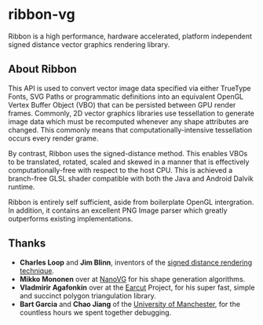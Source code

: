 # ribbon-vg

Ribbon is a high performance, hardware accelerated, platform independent signed distance vector graphics rendering library.

## About Ribbon

This API is used to convert vector image data specified via either TrueType Fonts, SVG Paths or programmatic definitions into an equivalent OpenGL Vertex Buffer Object (VBO) that can be persisted between GPU render frames. Commonly, 2D vector graphics libraries use tessellation to generate image data which must be recomputed whenever any shape attributes are changed. This commonly means that computationally-intensive tessellation occurs every render grame.

By contrast, Ribbon uses the signed-distance method. This enables VBOs to be translated, rotated, scaled and skewed in a manner that is effectively computationally-free with respect to the host CPU. This is achieved a branch-free GLSL shader compatible with both the Java and Android Dalvik runtime. 

Ribbon is entirely self sufficient, aside from boilerplate OpenGL intergration. In addition, it contains an excellent PNG Image parser which greatly outperforms existing implementations.

## Thanks

* **Charles Loop** and **Jim Blinn**, inventors of the [signed distance rendering technique](http://http.developer.nvidia.com/GPUGems3/gpugems3_ch25.html).
* **Mikko Mononen** over at [NanoVG](https://github.com/memononen) for his shape generation algorithms.
* **Vladmirir Agafonkin** over at the [Earcut](https://github.com/mapbox/earcut) Project, for his super fast, simple and succinct polygon triangulation library.
* **Bart Garcia** and **Chao Jiang** of the [University of Manchester](http://www.eee.manchester.ac.uk/), for the countless hours we spent together debugging.
